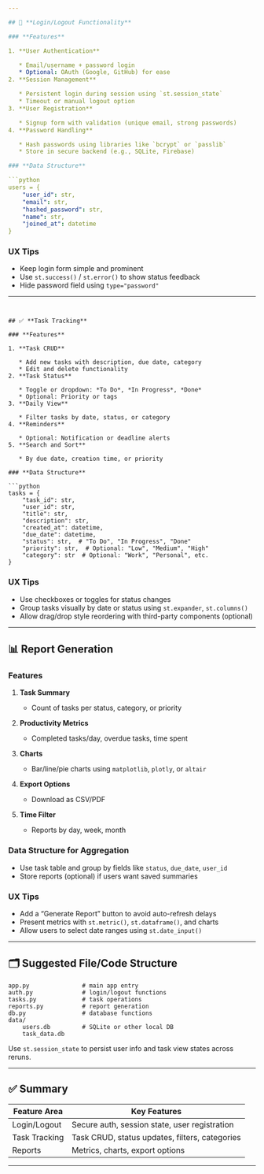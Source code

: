 ```yaml
---

## 🔐 **Login/Logout Functionality**

### **Features**

1. **User Authentication**

   * Email/username + password login
   * Optional: OAuth (Google, GitHub) for ease
2. **Session Management**

   * Persistent login during session using `st.session_state`
   * Timeout or manual logout option
3. **User Registration**

   * Signup form with validation (unique email, strong passwords)
4. **Password Handling**

   * Hash passwords using libraries like `bcrypt` or `passlib`
   * Store in secure backend (e.g., SQLite, Firebase)

### **Data Structure**

```python
users = {
    "user_id": str,
    "email": str,
    "hashed_password": str,
    "name": str,
    "joined_at": datetime
}
```

### **UX Tips**

* Keep login form simple and prominent
* Use `st.success()` / `st.error()` to show status feedback
* Hide password field using `type="password"`

---
```


## ✅ **Task Tracking**

### **Features**

1. **Task CRUD**

   * Add new tasks with description, due date, category
   * Edit and delete functionality
2. **Task Status**

   * Toggle or dropdown: *To Do*, *In Progress*, *Done*
   * Optional: Priority or tags
3. **Daily View**

   * Filter tasks by date, status, or category
4. **Reminders**

   * Optional: Notification or deadline alerts
5. **Search and Sort**

   * By due date, creation time, or priority

### **Data Structure**

```python
tasks = {
    "task_id": str,
    "user_id": str,
    "title": str,
    "description": str,
    "created_at": datetime,
    "due_date": datetime,
    "status": str,  # "To Do", "In Progress", "Done"
    "priority": str,  # Optional: "Low", "Medium", "High"
    "category": str  # Optional: "Work", "Personal", etc.
}
```

### **UX Tips**

* Use checkboxes or toggles for status changes
* Group tasks visually by date or status using `st.expander`, `st.columns()`
* Allow drag/drop style reordering with third-party components (optional)

---

## 📊 **Report Generation**

### **Features**

1. **Task Summary**

   * Count of tasks per status, category, or priority
2. **Productivity Metrics**

   * Completed tasks/day, overdue tasks, time spent
3. **Charts**

   * Bar/line/pie charts using `matplotlib`, `plotly`, or `altair`
4. **Export Options**

   * Download as CSV/PDF
5. **Time Filter**

   * Reports by day, week, month

### **Data Structure for Aggregation**

* Use task table and group by fields like `status`, `due_date`, `user_id`
* Store reports (optional) if users want saved summaries

### **UX Tips**

* Add a “Generate Report” button to avoid auto-refresh delays
* Present metrics with `st.metric()`, `st.dataframe()`, and charts
* Allow users to select date ranges using `st.date_input()`

---

## 🗂 Suggested File/Code Structure

```plaintext
app.py               # main app entry
auth.py              # login/logout functions
tasks.py             # task operations
reports.py           # report generation
db.py                # database functions
data/
    users.db         # SQLite or other local DB
    task_data.db
```

Use `st.session_state` to persist user info and task view states across reruns.

---

## ✅ Summary

| Feature Area  | Key Features                                   |
| ------------- | ---------------------------------------------- |
| Login/Logout  | Secure auth, session state, user registration  |
| Task Tracking | Task CRUD, status updates, filters, categories |
| Reports       | Metrics, charts, export options                |

---

